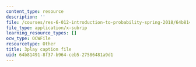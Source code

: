 ```yaml
---
content_type: resource
description: ''
file: /courses/res-6-012-introduction-to-probability-spring-2018/64b814918f37b964ceb527586481a9d1_iPWyElxtk-8.srt
file_type: application/x-subrip
learning_resource_types: []
ocw_type: OCWFile
resourcetype: Other
title: 3play caption file
uid: 64b81491-8f37-b964-ceb5-27586481a9d1
---
```

